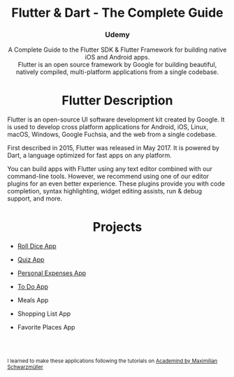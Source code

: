 <div align="center">
  <h1>Flutter & Dart - The Complete Guide</h1>
  <h3>Udemy</h3>
  A Complete Guide to the Flutter SDK & Flutter Framework for building native iOS and Android apps.
  <br>
  Flutter is an open source framework by Google for building beautiful, natively compiled, multi-platform applications from a single codebase.
</div>

<div align="center">
  <h1>Flutter Description</h1>
</div>

Flutter is an open-source UI software development kit created by Google. It is used to develop cross platform applications for Android, iOS, Linux, macOS, Windows, Google Fuchsia, and the web from a single codebase. 

First described in 2015, Flutter was released in May 2017. It is powered by Dart, a language optimized for fast apps on any platform.

You can build apps with Flutter using any text editor combined with our command-line tools. However, we recommend using one of our editor plugins for an even better experience. These plugins provide you with code completion, syntax highlighting, widget editing assists, run & debug support, and more.

<div align="center">
  <h1>Projects</h1>
</div>

- [Roll Dice App](https://github.com/DenisaXXIV/FMI-UniTBv/tree/master/Courses/Udemy/FlutterDart-TheCompleteGuide/roll_dice_app)

- [Quiz App](https://github.com/DenisaXXIV/FMI-UniTBv/tree/master/Courses/Udemy/FlutterDart-TheCompleteGuide/my_quiz_app)

- [Personal Expenses App](https://github.com/DenisaXXIV/FMI-UniTBv/tree/master/Courses/Udemy/FlutterDart-TheCompleteGuide/personal_expenses_app)

- [To Do App](https://github.com/DenisaXXIV/FMI-UniTBv/tree/master/Courses/Udemy/FlutterDart-TheCompleteGuide/to_do_app)

- Meals App

- Shopping List App

- Favorite Places App

<br>

<br>

<sub>I learned to make these applications following the tutorials on [Academind by Maximilian Schwarzmüller](https://www.udemy.com/course/learn-flutter-dart-to-build-ios-android-apps/)</sub>

